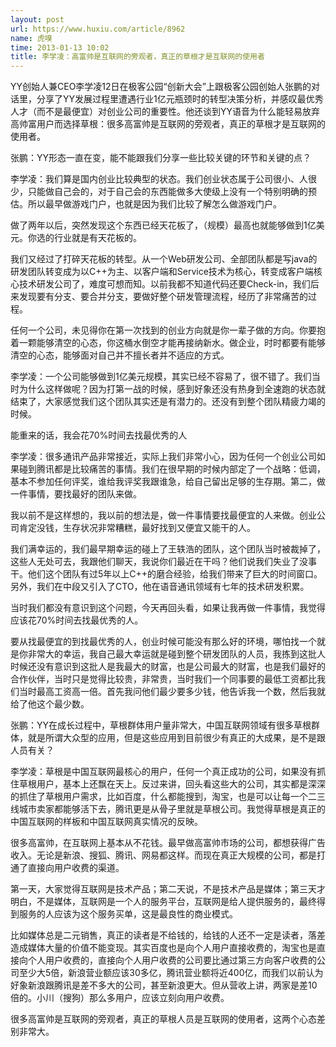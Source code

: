 ```yaml
---
layout: post
url: https://www.huxiu.com/article/8962
name: 虎嗅
time: 2013-01-13 10:02
title: 李学凌：高富帅是互联网的旁观者，真正的草根才是互联网的使用者
---
```

YY创始人兼CEO李学凌12日在极客公园“创新大会”上跟极客公园创始人张鹏的对话里，分享了YY发展过程里遭遇行业1亿元瓶颈时的转型决策分析，并感叹最优秀人才（而不是最便宜）对创业公司的重要性。他还谈到YY语音为什么能轻易放弃高帅富用户而选择草根：很多高富帅是互联网的旁观者，真正的草根才是互联网的使用者。

张鹏：YY形态一直在变，能不能跟我们分享一些比较关键的环节和关键的点？

李学凌：我们算是国内创业比较典型的状态。我们创业状态属于公司很小、人很少，只能做自己会的，对于自己会的东西能做多大使级上没有一个特别明确的预估。所以最早做游戏门户，也就是因为我们比较了解怎么做游戏门户。

做了两年以后，突然发现这个东西已经天花板了，（规模）最高也就能够做到1亿美元。你选的行业就是有天花板的。

我们又经过了打碎天花板的转型。从一个Web研发公司、全部团队都是写java的研发团队转变成为以C++为主、以客户端和Service技术为核心，转变成客户端核心技术研发公司了，难度可想而知。以前我都不知道代码还要Check-in，我们后来发现要有分支、要合并分支，要做好整个研发管理流程，经历了非常痛苦的过程。

任何一个公司，未见得你在第一次找到的创业方向就是你一辈子做的方向。你要抱着一颗能够清空的心态，你这桶水倒空才能再接纳新水。做企业，时时都要有能够清空的心态，能够面对自己并不擅长者并不适应的方式。

李学凌：一个公司能够做到1亿美元规模，其实已经不容易了，很不错了。我们当时为什么这样做呢？因为打第一战的时候，感到好象还没有热身到全速跑的状态就结束了，大家感觉我们这个团队其实还是有潜力的。还没有到整个团队精疲力竭的时候。

能重来的话，我会花70%时间去找最优秀的人

李学凌：很多通讯产品非常接近，实际上我们非常小心，因为任何一个创业公司如果碰到腾讯都是比较痛苦的事情。我们在很早期的时候内部定了一个战略：低调，基本不参加任何评奖，谁给我评奖我跟谁急，给自己留出足够的生存期。第二，做一件事情，要找最好的团队来做。

我以前不是这样想的，我以前的想法是，做一件事情要找最便宜的人来做。创业公司肯定没钱，生存状况非常糟糕，最好找到又便宜又能干的人。

我们满幸运的，我们最早期幸运的碰上了王轶浩的团队，这个团队当时被裁掉了，这些人无处可去，我跟他们聊天，我说你们最近在干吗？他们说我们失业了没事干。他们这个团队有过5年以上C++的磨合经验，给我们带来了巨大的时间窗口。另外，我们在中段又引入了CTO，他在语音通讯领域有七年的技术研发积累。

当时我们都没有意识到这个问题，今天再回头看，如果让我再做一件事情，我觉得应该花70%时间去找最优秀的人。

要从找最便宜的到找最优秀的人，创业时候可能没有那么好的环境，哪怕找一个就是你非常大的幸运，我自己最大幸运就是碰到整个研发团队的人员，我拣到这批人时候还没有意识到这批人是我最大的财富，也是公司最大的财富，也是我们最好的合作伙伴，当时只是觉得比较贵，非常贵，当时我们一个同事要的最低工资都比我们当时最高工资高一倍。首先我问他们最少要多少钱，他告诉我一个数，然后我就给了他这个最少数。

张鹏：YY在成长过程中，草根群体用户量非常大，中国互联网领域有很多草根群体，就是所谓大众型的应用，但是这些应用到目前很少有真正的大成果，是不是跟人员有关？

李学凌：草根是中国互联网最核心的用户，任何一个真正成功的公司，如果没有抓住草根用户，基本上还飘在天上。反过来讲，回头看这些大的公司，其实都是深深的抓住了草根用户需求，比如百度，什么都能搜到，淘宝，也是可以让每一个二三线城市卖家都能够活下去，腾讯更是从骨子里就是草根公司。我觉得草根是真正的中国互联网的样板和中国互联网真实情况的反映。

很多高富帅，在互联网上基本从不花钱。最早做高富帅市场的公司，都想获得广告收入。无论是新浪、搜狐、腾讯、网易都这样。而现在真正大规模的公司，都是打通了直接向用户收费的渠道。

第一天，大家觉得互联网是技术产品；第二天说，不是技术产品是媒体；第三天才明白，不是媒体，互联网是一个人的服务平台，互联网是给人提供服务的，最终得到服务的人应该为这个服务买单，这是最良性的商业模式。

比如媒体总是二元销售，真正的读者是不给钱的，给钱的人还不一定是读者，落差造成媒体大量的价值不能变现。其实百度也是向个人用户直接收费的，淘宝也是直接向个人用户收费的，直接向个人用户收费的公司要比通过第三方向客户收费的公司至少大5倍，新浪营业额应该30多亿，腾讯营业额将近400亿，而我们以前认为好象新浪跟腾讯是差不多大的公司，甚至新浪更大。但从营收上讲，两家是差10倍的。小川（搜狗）那么多用户，应该立刻向用户收费。

很多高富帅是互联网的旁观者，真正的草根人员是互联网的使用者，这两个心态差别非常大。

